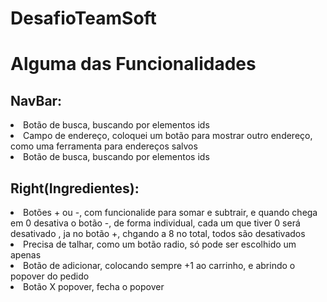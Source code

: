 # DesafioTeamSoft

# Alguma das Funcionalidades

## NavBar:
<li> Botão de busca, buscando por elementos ids </li>
<li> Campo de endereço, coloquei um botão para mostrar outro endereço, como uma ferramenta para endereços salvos </li>
<li> Botão de busca, buscando por elementos ids </li>

## Right(Ingredientes):

<li> Botões + ou -, com funcionalide para somar e subtrair, e quando chega em 0 desativa o botão -, de forma individual, cada um que tiver 0 será desativado
, ja no botão +, chgando a 8 no total, todos são desativados</li>
<li> Precisa de talhar, como um botão radio, só pode ser escolhido um apenas </li>
<li> Botão de adicionar, colocando sempre +1 ao carrinho, e abrindo o popover do pedido</li>
<li> Botão X popover, fecha o popover </li>
